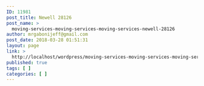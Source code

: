 ```yaml
---
ID: 11981
post_title: Newell 28126
post_name: >
  moving-services-moving-services-moving-services-newell-28126
author: mrgabonijeff@gmail.com
post_date: 2018-03-28 01:51:31
layout: page
link: >
  http://localhost/wordpress/moving-services-moving-services-moving-services-newell-28126/
published: true
tags: [ ]
categories: [ ]
---
```

